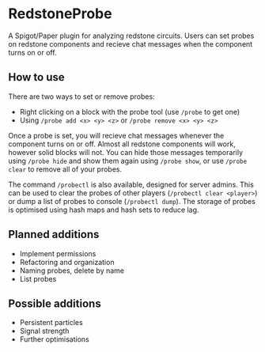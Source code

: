 # RedstoneProbe

A Spigot/Paper plugin for analyzing redstone circuits. Users can set probes on redstone components and recieve chat messages when the component turns on or off.

## How to use
There are two ways to set or remove probes:

 - Right clicking on a block with the probe tool (use `/probe` to get one)
 - Using `/probe add <x> <y> <z>` or `/probe remove <x> <y> <z>`

Once a probe is set, you will recieve chat messages whenever the component turns on or off. Almost all redstone components will work, however solid blocks will not. You can hide those messages temporarily using `/probe hide` and show them again using `/probe show`, or use `/probe clear` to remove all of your probes.

The command `/probectl` is also available, designed for server admins. This can be used to clear the probes of other players (`/probectl clear <player>`) or dump a list of probes to console (`/probectl dump`). The storage of probes is optimised using hash maps and hash sets to reduce lag.

## Planned additions
 - Implement permissions
 - Refactoring and organization
 - Naming probes, delete by name
 - List probes

## Possible additions
 - Persistent particles
 - Signal strength
 - Further optimisations
